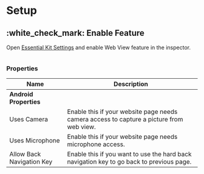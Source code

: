 # Setup

## :white\_check\_mark: Enable Feature

Open [Essential Kit Settings](../../plugin-overview/settings.md) and enable Web View feature in the inspector.

<figure><img src="../../.gitbook/assets/web-view-settings.gif" alt=""><figcaption></figcaption></figure>

### Properties

| Name                      | Description                                                                              |
| ------------------------- | ---------------------------------------------------------------------------------------- |
| **Android Properties**    |                                                                                          |
| Uses Camera               | Enable this if your website page needs camera access to capture a picture from web view. |
| Uses Microphone           | Enable this if your website page needs microphone access.                                |
| Allow Back Navigation Key | Enable this if you want to use the hard back navigation key to go back to previous page. |
